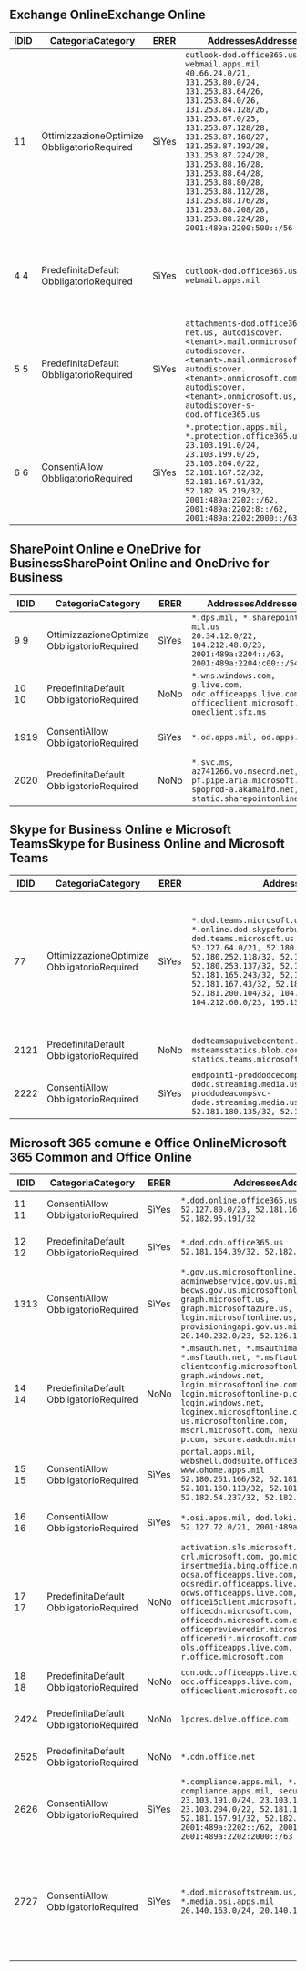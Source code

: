 <!--THIS FILE IS AUTOMATICALLY GENERATED. MANUAL CHANGES WILL BE OVERWRITTEN.-->
<!--Please contact the Office 365 Endpoints team with any questions.-->
<!--USGovDoD endpoints version 2020072800-->
<!--File generated 2020-08-08 08:00:08.2943-->

## <a name="exchange-online"></a><span data-ttu-id="7b568-101">Exchange Online</span><span class="sxs-lookup"><span data-stu-id="7b568-101">Exchange Online</span></span>

<span data-ttu-id="7b568-102">ID</span><span class="sxs-lookup"><span data-stu-id="7b568-102">ID</span></span> | <span data-ttu-id="7b568-103">Categoria</span><span class="sxs-lookup"><span data-stu-id="7b568-103">Category</span></span> | <span data-ttu-id="7b568-104">ER</span><span class="sxs-lookup"><span data-stu-id="7b568-104">ER</span></span> | <span data-ttu-id="7b568-105">Addresses</span><span class="sxs-lookup"><span data-stu-id="7b568-105">Addresses</span></span> | <span data-ttu-id="7b568-106">Porte</span><span class="sxs-lookup"><span data-stu-id="7b568-106">Ports</span></span>
-- | -------------------- | --- | ---------------------------------------------------------------------------------------------------------------------------------------------------------------------------------------------------------------------------------------------------------------------------------------------------------------------------------------------------------------------------------------------- | -------------------------------
<span data-ttu-id="7b568-107">1</span><span class="sxs-lookup"><span data-stu-id="7b568-107">1</span></span> | <span data-ttu-id="7b568-108">Ottimizzazione</span><span class="sxs-lookup"><span data-stu-id="7b568-108">Optimize</span></span><BR><span data-ttu-id="7b568-109">Obbligatorio</span><span class="sxs-lookup"><span data-stu-id="7b568-109">Required</span></span> | <span data-ttu-id="7b568-110">Sì</span><span class="sxs-lookup"><span data-stu-id="7b568-110">Yes</span></span> | `outlook-dod.office365.us, webmail.apps.mil`<BR>`40.66.24.0/21, 131.253.80.0/24, 131.253.83.64/26, 131.253.84.0/26, 131.253.84.128/26, 131.253.87.0/25, 131.253.87.128/28, 131.253.87.160/27, 131.253.87.192/28, 131.253.87.224/28, 131.253.88.16/28, 131.253.88.64/28, 131.253.88.80/28, 131.253.88.112/28, 131.253.88.176/28, 131.253.88.208/28, 131.253.88.224/28, 2001:489a:2200:500::/56` | <span data-ttu-id="7b568-111">**TCP:** 443, 80</span><span class="sxs-lookup"><span data-stu-id="7b568-111">**TCP:** 443, 80</span></span>
<span data-ttu-id="7b568-112">4 </span><span class="sxs-lookup"><span data-stu-id="7b568-112">4</span></span> | <span data-ttu-id="7b568-113">Predefinita</span><span class="sxs-lookup"><span data-stu-id="7b568-113">Default</span></span><BR><span data-ttu-id="7b568-114">Obbligatorio</span><span class="sxs-lookup"><span data-stu-id="7b568-114">Required</span></span> | <span data-ttu-id="7b568-115">Sì</span><span class="sxs-lookup"><span data-stu-id="7b568-115">Yes</span></span> | `outlook-dod.office365.us, webmail.apps.mil` | <span data-ttu-id="7b568-116">**TCP:** 143, 25, 587, 993, 995</span><span class="sxs-lookup"><span data-stu-id="7b568-116">**TCP:** 143, 25, 587, 993, 995</span></span>
<span data-ttu-id="7b568-117">5 </span><span class="sxs-lookup"><span data-stu-id="7b568-117">5</span></span> | <span data-ttu-id="7b568-118">Predefinita</span><span class="sxs-lookup"><span data-stu-id="7b568-118">Default</span></span><BR><span data-ttu-id="7b568-119">Obbligatorio</span><span class="sxs-lookup"><span data-stu-id="7b568-119">Required</span></span> | <span data-ttu-id="7b568-120">Sì</span><span class="sxs-lookup"><span data-stu-id="7b568-120">Yes</span></span> | `attachments-dod.office365-net.us, autodiscover.<tenant>.mail.onmicrosoft.com, autodiscover.<tenant>.mail.onmicrosoft.us, autodiscover.<tenant>.onmicrosoft.com, autodiscover.<tenant>.onmicrosoft.us, autodiscover-s-dod.office365.us` | <span data-ttu-id="7b568-121">**TCP:** 443, 80</span><span class="sxs-lookup"><span data-stu-id="7b568-121">**TCP:** 443, 80</span></span>
<span data-ttu-id="7b568-122">6 </span><span class="sxs-lookup"><span data-stu-id="7b568-122">6</span></span> | <span data-ttu-id="7b568-123">Consenti</span><span class="sxs-lookup"><span data-stu-id="7b568-123">Allow</span></span><BR><span data-ttu-id="7b568-124">Obbligatorio</span><span class="sxs-lookup"><span data-stu-id="7b568-124">Required</span></span> | <span data-ttu-id="7b568-125">Sì</span><span class="sxs-lookup"><span data-stu-id="7b568-125">Yes</span></span> | `*.protection.apps.mil, *.protection.office365.us`<BR>`23.103.191.0/24, 23.103.199.0/25, 23.103.204.0/22, 52.181.167.52/32, 52.181.167.91/32, 52.182.95.219/32, 2001:489a:2202::/62, 2001:489a:2202:8::/62, 2001:489a:2202:2000::/63` | <span data-ttu-id="7b568-126">**TCP:** 25, 443</span><span class="sxs-lookup"><span data-stu-id="7b568-126">**TCP:** 25, 443</span></span>

## <a name="sharepoint-online-and-onedrive-for-business"></a><span data-ttu-id="7b568-127">SharePoint Online e OneDrive for Business</span><span class="sxs-lookup"><span data-stu-id="7b568-127">SharePoint Online and OneDrive for Business</span></span>

<span data-ttu-id="7b568-128">ID</span><span class="sxs-lookup"><span data-stu-id="7b568-128">ID</span></span> | <span data-ttu-id="7b568-129">Categoria</span><span class="sxs-lookup"><span data-stu-id="7b568-129">Category</span></span> | <span data-ttu-id="7b568-130">ER</span><span class="sxs-lookup"><span data-stu-id="7b568-130">ER</span></span> | <span data-ttu-id="7b568-131">Addresses</span><span class="sxs-lookup"><span data-stu-id="7b568-131">Addresses</span></span> | <span data-ttu-id="7b568-132">Porte</span><span class="sxs-lookup"><span data-stu-id="7b568-132">Ports</span></span>
-- | -------------------- | --- | ------------------------------------------------------------------------------------------------------------------- | ----------------
<span data-ttu-id="7b568-133">9 </span><span class="sxs-lookup"><span data-stu-id="7b568-133">9</span></span> | <span data-ttu-id="7b568-134">Ottimizzazione</span><span class="sxs-lookup"><span data-stu-id="7b568-134">Optimize</span></span><BR><span data-ttu-id="7b568-135">Obbligatorio</span><span class="sxs-lookup"><span data-stu-id="7b568-135">Required</span></span> | <span data-ttu-id="7b568-136">Sì</span><span class="sxs-lookup"><span data-stu-id="7b568-136">Yes</span></span> | `*.dps.mil, *.sharepoint-mil.us`<BR>`20.34.12.0/22, 104.212.48.0/23, 2001:489a:2204::/63, 2001:489a:2204:c00::/54` | <span data-ttu-id="7b568-137">**TCP:** 443, 80</span><span class="sxs-lookup"><span data-stu-id="7b568-137">**TCP:** 443, 80</span></span>
<span data-ttu-id="7b568-138">10 </span><span class="sxs-lookup"><span data-stu-id="7b568-138">10</span></span> | <span data-ttu-id="7b568-139">Predefinita</span><span class="sxs-lookup"><span data-stu-id="7b568-139">Default</span></span><BR><span data-ttu-id="7b568-140">Obbligatorio</span><span class="sxs-lookup"><span data-stu-id="7b568-140">Required</span></span> | <span data-ttu-id="7b568-141">No</span><span class="sxs-lookup"><span data-stu-id="7b568-141">No</span></span> | `*.wns.windows.com, g.live.com, odc.officeapps.live.com, officeclient.microsoft.com, oneclient.sfx.ms` | <span data-ttu-id="7b568-142">**TCP:** 443, 80</span><span class="sxs-lookup"><span data-stu-id="7b568-142">**TCP:** 443, 80</span></span>
<span data-ttu-id="7b568-143">19</span><span class="sxs-lookup"><span data-stu-id="7b568-143">19</span></span> | <span data-ttu-id="7b568-144">Consenti</span><span class="sxs-lookup"><span data-stu-id="7b568-144">Allow</span></span><BR><span data-ttu-id="7b568-145">Obbligatorio</span><span class="sxs-lookup"><span data-stu-id="7b568-145">Required</span></span> | <span data-ttu-id="7b568-146">Sì</span><span class="sxs-lookup"><span data-stu-id="7b568-146">Yes</span></span> | `*.od.apps.mil, od.apps.mil` | <span data-ttu-id="7b568-147">**TCP:** 443, 80</span><span class="sxs-lookup"><span data-stu-id="7b568-147">**TCP:** 443, 80</span></span>
<span data-ttu-id="7b568-148">20</span><span class="sxs-lookup"><span data-stu-id="7b568-148">20</span></span> | <span data-ttu-id="7b568-149">Predefinita</span><span class="sxs-lookup"><span data-stu-id="7b568-149">Default</span></span><BR><span data-ttu-id="7b568-150">Obbligatorio</span><span class="sxs-lookup"><span data-stu-id="7b568-150">Required</span></span> | <span data-ttu-id="7b568-151">No</span><span class="sxs-lookup"><span data-stu-id="7b568-151">No</span></span> | `*.svc.ms, az741266.vo.msecnd.net, pf.pipe.aria.microsoft.com, spoprod-a.akamaihd.net, static.sharepointonline.com` | <span data-ttu-id="7b568-152">**TCP:** 443, 80</span><span class="sxs-lookup"><span data-stu-id="7b568-152">**TCP:** 443, 80</span></span>

## <a name="skype-for-business-online-and-microsoft-teams"></a><span data-ttu-id="7b568-153">Skype for Business Online e Microsoft Teams</span><span class="sxs-lookup"><span data-stu-id="7b568-153">Skype for Business Online and Microsoft Teams</span></span>

<span data-ttu-id="7b568-154">ID</span><span class="sxs-lookup"><span data-stu-id="7b568-154">ID</span></span> | <span data-ttu-id="7b568-155">Categoria</span><span class="sxs-lookup"><span data-stu-id="7b568-155">Category</span></span> | <span data-ttu-id="7b568-156">ER</span><span class="sxs-lookup"><span data-stu-id="7b568-156">ER</span></span> | <span data-ttu-id="7b568-157">Addresses</span><span class="sxs-lookup"><span data-stu-id="7b568-157">Addresses</span></span> | <span data-ttu-id="7b568-158">Porte</span><span class="sxs-lookup"><span data-stu-id="7b568-158">Ports</span></span>
-- | -------------------- | --- | -------------------------------------------------------------------------------------------------------------------------------------------------------------------------------------------------------------------------------------------------------------------------------------------------------------------------------------------------------- | -----------------------------------------------
<span data-ttu-id="7b568-159">7</span><span class="sxs-lookup"><span data-stu-id="7b568-159">7</span></span> | <span data-ttu-id="7b568-160">Ottimizzazione</span><span class="sxs-lookup"><span data-stu-id="7b568-160">Optimize</span></span><BR><span data-ttu-id="7b568-161">Obbligatorio</span><span class="sxs-lookup"><span data-stu-id="7b568-161">Required</span></span> | <span data-ttu-id="7b568-162">Sì</span><span class="sxs-lookup"><span data-stu-id="7b568-162">Yes</span></span> | `*.dod.teams.microsoft.us, *.online.dod.skypeforbusiness.us, dod.teams.microsoft.us`<BR>`52.127.64.0/21, 52.180.249.148/32, 52.180.252.118/32, 52.180.252.187/32, 52.180.253.137/32, 52.180.253.154/32, 52.181.165.243/32, 52.181.166.119/32, 52.181.167.43/32, 52.181.167.64/32, 52.181.200.104/32, 104.212.32.0/22, 104.212.60.0/23, 195.134.240.0/22` | <span data-ttu-id="7b568-163">**TCP:** 443</span><span class="sxs-lookup"><span data-stu-id="7b568-163">**TCP:** 443</span></span><BR><span data-ttu-id="7b568-164">**UDP:** 3478, 3479, 3480, 3481</span><span class="sxs-lookup"><span data-stu-id="7b568-164">**UDP:** 3478, 3479, 3480, 3481</span></span>
<span data-ttu-id="7b568-165"> 21</span><span class="sxs-lookup"><span data-stu-id="7b568-165">21</span></span> | <span data-ttu-id="7b568-166">Predefinita</span><span class="sxs-lookup"><span data-stu-id="7b568-166">Default</span></span><BR><span data-ttu-id="7b568-167">Obbligatorio</span><span class="sxs-lookup"><span data-stu-id="7b568-167">Required</span></span> | <span data-ttu-id="7b568-168">No</span><span class="sxs-lookup"><span data-stu-id="7b568-168">No</span></span> | `dodteamsapuiwebcontent.blob.core.usgovcloudapi.net, msteamsstatics.blob.core.usgovcloudapi.net, statics.teams.microsoft.com` | <span data-ttu-id="7b568-169">**TCP:** 443</span><span class="sxs-lookup"><span data-stu-id="7b568-169">**TCP:** 443</span></span>
<span data-ttu-id="7b568-170">22</span><span class="sxs-lookup"><span data-stu-id="7b568-170">22</span></span> | <span data-ttu-id="7b568-171">Consenti</span><span class="sxs-lookup"><span data-stu-id="7b568-171">Allow</span></span><BR><span data-ttu-id="7b568-172">Obbligatorio</span><span class="sxs-lookup"><span data-stu-id="7b568-172">Required</span></span> | <span data-ttu-id="7b568-173">Sì</span><span class="sxs-lookup"><span data-stu-id="7b568-173">Yes</span></span> | `endpoint1-proddodcecompsvc-dodc.streaming.media.usgovcloudapi.net, endpoint1-proddodeacompsvc-dode.streaming.media.usgovcloudapi.net`<BR>`52.181.180.135/32, 52.182.53.6/32` | <span data-ttu-id="7b568-174">**TCP:** 443</span><span class="sxs-lookup"><span data-stu-id="7b568-174">**TCP:** 443</span></span>

## <a name="microsoft-365-common-and-office-online"></a><span data-ttu-id="7b568-175">Microsoft 365 comune e Office Online</span><span class="sxs-lookup"><span data-stu-id="7b568-175">Microsoft 365 Common and Office Online</span></span>

<span data-ttu-id="7b568-176">ID</span><span class="sxs-lookup"><span data-stu-id="7b568-176">ID</span></span> | <span data-ttu-id="7b568-177">Categoria</span><span class="sxs-lookup"><span data-stu-id="7b568-177">Category</span></span> | <span data-ttu-id="7b568-178">ER</span><span class="sxs-lookup"><span data-stu-id="7b568-178">ER</span></span> | <span data-ttu-id="7b568-179">Addresses</span><span class="sxs-lookup"><span data-stu-id="7b568-179">Addresses</span></span> | <span data-ttu-id="7b568-180">Porte</span><span class="sxs-lookup"><span data-stu-id="7b568-180">Ports</span></span>
-- | ------------------- | --- | ---------------------------------------------------------------------------------------------------------------------------------------------------------------------------------------------------------------------------------------------------------------------------------------------------------------------------------------------------------------------------------------------- | ------------------------------------
<span data-ttu-id="7b568-181">11 </span><span class="sxs-lookup"><span data-stu-id="7b568-181">11</span></span> | <span data-ttu-id="7b568-182">Consenti</span><span class="sxs-lookup"><span data-stu-id="7b568-182">Allow</span></span><BR><span data-ttu-id="7b568-183">Obbligatorio</span><span class="sxs-lookup"><span data-stu-id="7b568-183">Required</span></span> | <span data-ttu-id="7b568-184">Sì</span><span class="sxs-lookup"><span data-stu-id="7b568-184">Yes</span></span> | `*.dod.online.office365.us`<BR>`52.127.80.0/23, 52.181.164.39/32, 52.182.95.191/32` | <span data-ttu-id="7b568-185">**TCP:** 443</span><span class="sxs-lookup"><span data-stu-id="7b568-185">**TCP:** 443</span></span>
<span data-ttu-id="7b568-186">12 </span><span class="sxs-lookup"><span data-stu-id="7b568-186">12</span></span> | <span data-ttu-id="7b568-187">Predefinita</span><span class="sxs-lookup"><span data-stu-id="7b568-187">Default</span></span><BR><span data-ttu-id="7b568-188">Obbligatorio</span><span class="sxs-lookup"><span data-stu-id="7b568-188">Required</span></span> | <span data-ttu-id="7b568-189">Sì</span><span class="sxs-lookup"><span data-stu-id="7b568-189">Yes</span></span> | `*.dod.cdn.office365.us`<BR>`52.181.164.39/32, 52.182.95.191/32` | <span data-ttu-id="7b568-190">**TCP:** 443</span><span class="sxs-lookup"><span data-stu-id="7b568-190">**TCP:** 443</span></span>
<span data-ttu-id="7b568-191">13</span><span class="sxs-lookup"><span data-stu-id="7b568-191">13</span></span> | <span data-ttu-id="7b568-192">Consenti</span><span class="sxs-lookup"><span data-stu-id="7b568-192">Allow</span></span><BR><span data-ttu-id="7b568-193">Obbligatorio</span><span class="sxs-lookup"><span data-stu-id="7b568-193">Required</span></span> | <span data-ttu-id="7b568-194">Sì</span><span class="sxs-lookup"><span data-stu-id="7b568-194">Yes</span></span> | `*.gov.us.microsoftonline.com, adminwebservice.gov.us.microsoftonline.com, becws.gov.us.microsoftonline.com, dod-graph.microsoft.us, graph.microsoftazure.us, login.microsoftonline.us, provisioningapi.gov.us.microsoftonline.com`<BR>`20.140.232.0/23, 52.126.194.0/23` | <span data-ttu-id="7b568-195">**TCP:** 443</span><span class="sxs-lookup"><span data-stu-id="7b568-195">**TCP:** 443</span></span>
<span data-ttu-id="7b568-196">14 </span><span class="sxs-lookup"><span data-stu-id="7b568-196">14</span></span> | <span data-ttu-id="7b568-197">Predefinita</span><span class="sxs-lookup"><span data-stu-id="7b568-197">Default</span></span><BR><span data-ttu-id="7b568-198">Obbligatorio</span><span class="sxs-lookup"><span data-stu-id="7b568-198">Required</span></span> | <span data-ttu-id="7b568-199">No</span><span class="sxs-lookup"><span data-stu-id="7b568-199">No</span></span> | `*.msauth.net, *.msauthimages.us, *.msftauth.net, *.msftauthimages.us, clientconfig.microsoftonline-p.net, graph.windows.net, login.microsoftonline.com, login.microsoftonline-p.com, login.windows.net, loginex.microsoftonline.com, login-us.microsoftonline.com, mscrl.microsoft.com, nexus.microsoftonline-p.com, secure.aadcdn.microsoftonline-p.com` | <span data-ttu-id="7b568-200">**TCP:** 443</span><span class="sxs-lookup"><span data-stu-id="7b568-200">**TCP:** 443</span></span>
<span data-ttu-id="7b568-201">15 </span><span class="sxs-lookup"><span data-stu-id="7b568-201">15</span></span> | <span data-ttu-id="7b568-202">Consenti</span><span class="sxs-lookup"><span data-stu-id="7b568-202">Allow</span></span><BR><span data-ttu-id="7b568-203">Obbligatorio</span><span class="sxs-lookup"><span data-stu-id="7b568-203">Required</span></span> | <span data-ttu-id="7b568-204">Sì</span><span class="sxs-lookup"><span data-stu-id="7b568-204">Yes</span></span> | `portal.apps.mil, webshell.dodsuite.office365.us, www.ohome.apps.mil`<BR>`52.180.251.166/32, 52.181.160.19/32, 52.181.160.113/32, 52.181.160.236/32, 52.182.54.237/32, 52.182.92.132/32` | <span data-ttu-id="7b568-205">**TCP:** 443</span><span class="sxs-lookup"><span data-stu-id="7b568-205">**TCP:** 443</span></span>
<span data-ttu-id="7b568-206">16 </span><span class="sxs-lookup"><span data-stu-id="7b568-206">16</span></span> | <span data-ttu-id="7b568-207">Consenti</span><span class="sxs-lookup"><span data-stu-id="7b568-207">Allow</span></span><BR><span data-ttu-id="7b568-208">Obbligatorio</span><span class="sxs-lookup"><span data-stu-id="7b568-208">Required</span></span> | <span data-ttu-id="7b568-209">Sì</span><span class="sxs-lookup"><span data-stu-id="7b568-209">Yes</span></span> | `*.osi.apps.mil, dod.loki.office365.us`<BR>`52.127.72.0/21, 2001:489a:2206::/48` | <span data-ttu-id="7b568-210">**TCP:** 443</span><span class="sxs-lookup"><span data-stu-id="7b568-210">**TCP:** 443</span></span>
<span data-ttu-id="7b568-211">17 </span><span class="sxs-lookup"><span data-stu-id="7b568-211">17</span></span> | <span data-ttu-id="7b568-212">Predefinita</span><span class="sxs-lookup"><span data-stu-id="7b568-212">Default</span></span><BR><span data-ttu-id="7b568-213">Obbligatorio</span><span class="sxs-lookup"><span data-stu-id="7b568-213">Required</span></span> | <span data-ttu-id="7b568-214">No</span><span class="sxs-lookup"><span data-stu-id="7b568-214">No</span></span> | `activation.sls.microsoft.com, crl.microsoft.com, go.microsoft.com, insertmedia.bing.office.net, ocsa.officeapps.live.com, ocsredir.officeapps.live.com, ocws.officeapps.live.com, office15client.microsoft.com, officecdn.microsoft.com, officecdn.microsoft.com.edgesuite.net, officepreviewredir.microsoft.com, officeredir.microsoft.com, ols.officeapps.live.com, r.office.microsoft.com` | <span data-ttu-id="7b568-215">**TCP:** 443, 80</span><span class="sxs-lookup"><span data-stu-id="7b568-215">**TCP:** 443, 80</span></span>
<span data-ttu-id="7b568-216">18 </span><span class="sxs-lookup"><span data-stu-id="7b568-216">18</span></span> | <span data-ttu-id="7b568-217">Predefinita</span><span class="sxs-lookup"><span data-stu-id="7b568-217">Default</span></span><BR><span data-ttu-id="7b568-218">Obbligatorio</span><span class="sxs-lookup"><span data-stu-id="7b568-218">Required</span></span> | <span data-ttu-id="7b568-219">No</span><span class="sxs-lookup"><span data-stu-id="7b568-219">No</span></span> | `cdn.odc.officeapps.live.com, odc.officeapps.live.com, officeclient.microsoft.com` | <span data-ttu-id="7b568-220">**TCP:** 443, 80</span><span class="sxs-lookup"><span data-stu-id="7b568-220">**TCP:** 443, 80</span></span>
<span data-ttu-id="7b568-221">24</span><span class="sxs-lookup"><span data-stu-id="7b568-221">24</span></span> | <span data-ttu-id="7b568-222">Predefinita</span><span class="sxs-lookup"><span data-stu-id="7b568-222">Default</span></span><BR><span data-ttu-id="7b568-223">Obbligatorio</span><span class="sxs-lookup"><span data-stu-id="7b568-223">Required</span></span> | <span data-ttu-id="7b568-224">No</span><span class="sxs-lookup"><span data-stu-id="7b568-224">No</span></span> | `lpcres.delve.office.com` | <span data-ttu-id="7b568-225">**TCP:** 443</span><span class="sxs-lookup"><span data-stu-id="7b568-225">**TCP:** 443</span></span>
<span data-ttu-id="7b568-226">25</span><span class="sxs-lookup"><span data-stu-id="7b568-226">25</span></span> | <span data-ttu-id="7b568-227">Predefinita</span><span class="sxs-lookup"><span data-stu-id="7b568-227">Default</span></span><BR><span data-ttu-id="7b568-228">Obbligatorio</span><span class="sxs-lookup"><span data-stu-id="7b568-228">Required</span></span> | <span data-ttu-id="7b568-229">No</span><span class="sxs-lookup"><span data-stu-id="7b568-229">No</span></span> | `*.cdn.office.net` | <span data-ttu-id="7b568-230">**TCP:** 443</span><span class="sxs-lookup"><span data-stu-id="7b568-230">**TCP:** 443</span></span>
<span data-ttu-id="7b568-231">26</span><span class="sxs-lookup"><span data-stu-id="7b568-231">26</span></span> | <span data-ttu-id="7b568-232">Consenti</span><span class="sxs-lookup"><span data-stu-id="7b568-232">Allow</span></span><BR><span data-ttu-id="7b568-233">Obbligatorio</span><span class="sxs-lookup"><span data-stu-id="7b568-233">Required</span></span> | <span data-ttu-id="7b568-234">Sì</span><span class="sxs-lookup"><span data-stu-id="7b568-234">Yes</span></span> | `*.compliance.apps.mil, *.security.apps.mil, compliance.apps.mil, security.apps.mil`<BR>`23.103.191.0/24, 23.103.199.0/25, 23.103.204.0/22, 52.181.167.52/32, 52.181.167.91/32, 52.182.95.219/32, 2001:489a:2202::/62, 2001:489a:2202:8::/62, 2001:489a:2202:2000::/63` | <span data-ttu-id="7b568-235">**TCP:** 443, 80</span><span class="sxs-lookup"><span data-stu-id="7b568-235">**TCP:** 443, 80</span></span>
<span data-ttu-id="7b568-236">27</span><span class="sxs-lookup"><span data-stu-id="7b568-236">27</span></span> | <span data-ttu-id="7b568-237">Consenti</span><span class="sxs-lookup"><span data-stu-id="7b568-237">Allow</span></span><BR><span data-ttu-id="7b568-238">Obbligatorio</span><span class="sxs-lookup"><span data-stu-id="7b568-238">Required</span></span> | <span data-ttu-id="7b568-239">Sì</span><span class="sxs-lookup"><span data-stu-id="7b568-239">Yes</span></span> | `*.dod.microsoftstream.us, *.media.osi.apps.mil`<BR>`20.140.163.0/24, 20.140.164.0/24` | <span data-ttu-id="7b568-240">**TCP:** 1935, 1936, 2935, 2936, 443</span><span class="sxs-lookup"><span data-stu-id="7b568-240">**TCP:** 1935, 1936, 2935, 2936, 443</span></span>
